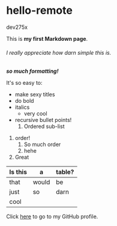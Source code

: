 # hello-remote
dev275x

This is **my first Markdown page**.

###### I really appreciate how *darn simple* this is.

**_so much formatting!_**

It's so easy to:
* make sexy titles
* do bold
* italics
  * very cool
* recursive bullet points!
  1. Ordered sub-list
  
1. order!
   1. So much order
   2. hehe
2. Great

Is this | a  | table?
--- | --- | ---
that | would | be
just | so | darn
 | cool |

Click [here](https://github.com/remyoudemans) to go to my GitHub profile.
